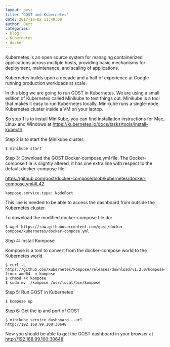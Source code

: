 ```yaml
---
layout: post
title: "GOST and Kubernetes"
date: 2017-10-02 11:49:00
author: Bert
categories: 
- blog
- Kubernetes
- docker
---
```

Kubernetes is an open source system for managing containerized applications across multiple hosts, providing basic mechanisms for deployment, maintenance, and scaling of applications.

Kubernetes builds upon a decade and a half of experience at Google running production workloads at scale.

In this blog we are going to run GOST in Kubernetes. We are using a small edition of Kubernetes called Minikube to test things out. Minikube is a tool that makes it easy to run Kubernetes locally. Minikube runs a single-node Kubernetes cluster inside a VM on your laptop.

So step 1 is to install MiniKube, you can find installation instructions for Mac, Linux and Windows at https://kubernetes.io/docs/tasks/tools/install-kubectl/

Step 2 is to start the Minikube cluster:

```
$ minikube start
```

Step 3: Download the GOST Docker-compose.yml file. The Docker-compose file is slightly altered, it has one extra line with respect to the default docker-compose file:

https://github.com/gost/docker-compose/blob/kubernetes/docker-compose.yml#L42

```
kompose.service.type: NodePort
```

This line is needed to be able to access the dashboard from outside the Kubernetes cluster.

To download the modified docker-compose file do:

```
$ wget https://raw.githubusercontent.com/gost/docker-compose/kubernetes/docker-compose.yml
```

Step 4: Install Kompose

Kompose is a tool to convert from the docker-compose world to the Kubernetes world.

```
$ curl -L https://github.com/kubernetes/kompose/releases/download/v1.2.0/kompose-linux-amd64 -o kompose
$ chmod +x kompose
$ sudo mv ./kompose /usr/local/bin/kompose
```

Step 5: Run GOST in Kubernetes

```
$ kompose up
```

Step 6: Get the ip and port of GOST

```
$ minikube service dashboard --url 
http://192.168.99.100:30648
```

Now you should be able to get the GOST dashboard in your browser at http://192.168.99.100:30648



